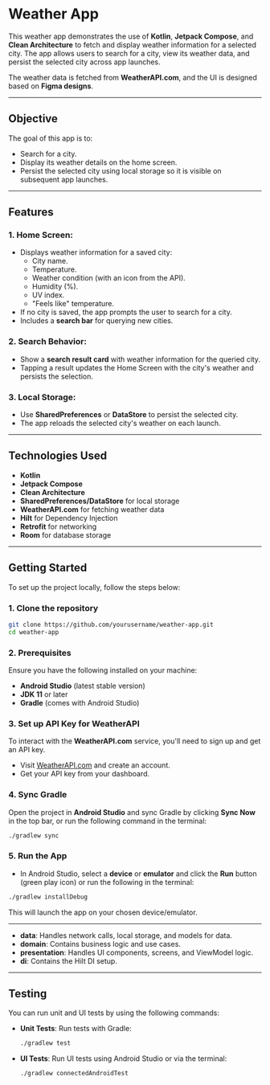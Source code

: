 # Weather App

This weather app demonstrates the use of **Kotlin**, **Jetpack Compose**, and **Clean Architecture** to fetch and display weather information for a selected city. The app allows users to search for a city, view its weather data, and persist the selected city across app launches.

The weather data is fetched from **WeatherAPI.com**, and the UI is designed based on **Figma designs**.

---

## **Objective**

The goal of this app is to:
- Search for a city.
- Display its weather details on the home screen.
- Persist the selected city using local storage so it is visible on subsequent app launches.

---

## **Features**

### 1. **Home Screen**:
   - Displays weather information for a saved city:
     - City name.
     - Temperature.
     - Weather condition (with an icon from the API).
     - Humidity (%).
     - UV index.
     - "Feels like" temperature.
   - If no city is saved, the app prompts the user to search for a city.
   - Includes a **search bar** for querying new cities.

### 2. **Search Behavior**:
   - Show a **search result card** with weather information for the queried city.
   - Tapping a result updates the Home Screen with the city's weather and persists the selection.

### 3. **Local Storage**:
   - Use **SharedPreferences** or **DataStore** to persist the selected city.
   - The app reloads the selected city's weather on each launch.

---

## **Technologies Used**

- **Kotlin**
- **Jetpack Compose**
- **Clean Architecture**
- **SharedPreferences/DataStore** for local storage
- **WeatherAPI.com** for fetching weather data
- **Hilt** for Dependency Injection
- **Retrofit** for networking
- **Room** for database storage

---

## **Getting Started**

To set up the project locally, follow the steps below:

### 1. **Clone the repository**

```bash
git clone https://github.com/yourusername/weather-app.git
cd weather-app
```

### 2. **Prerequisites**

Ensure you have the following installed on your machine:
- **Android Studio** (latest stable version)
- **JDK 11** or later
- **Gradle** (comes with Android Studio)

### 3. **Set up API Key for WeatherAPI**

To interact with the **WeatherAPI.com** service, you'll need to sign up and get an API key.

- Visit [WeatherAPI.com](https://weatherapi.com) and create an account.
- Get your API key from your dashboard.

### 4. **Sync Gradle**

Open the project in **Android Studio** and sync Gradle by clicking **Sync Now** in the top bar, or run the following command in the terminal:

```bash
./gradlew sync
```

### 5. **Run the App**

- In Android Studio, select a **device** or **emulator** and click the **Run** button (green play icon) or run the following in the terminal:

```bash
./gradlew installDebug
```

This will launch the app on your chosen device/emulator.

---

- **data**: Handles network calls, local storage, and models for data.
- **domain**: Contains business logic and use cases.
- **presentation**: Handles UI components, screens, and ViewModel logic.
- **di**: Contains the Hilt DI setup.

---

## **Testing**

You can run unit and UI tests by using the following commands:

- **Unit Tests**: Run tests with Gradle:

  ```bash
  ./gradlew test
  ```

- **UI Tests**: Run UI tests using Android Studio or via the terminal:

  ```bash
  ./gradlew connectedAndroidTest
 ```
